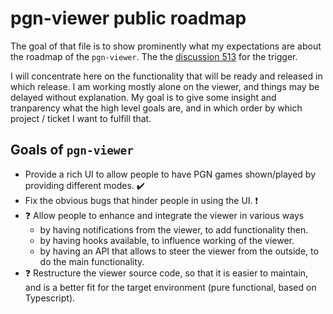 # pgn-viewer public roadmap

The goal of that  file is to show prominently what my expectations are about the roadmap of the `pgn-viewer`. The the [discussion 513](https://github.com/mliebelt/pgn-viewer/discussions/513) for the trigger.

I will concentrate here on the functionality that will be ready and released in which release. I am working mostly alone on the viewer, and things may be delayed without explanation. My goal is to give some insight and tranparency what the high level goals are, and in which order by which project / ticket I want to fulfill that.

## Goals of `pgn-viewer`

* Provide a rich UI to allow people to have PGN games shown/played by providing different modes. :heavy_check_mark:
* Fix the obvious bugs that hinder people in using the UI. :heavy_exclamation_mark:
* :question: Allow people to enhance and integrate the viewer in various ways
  * by having notifications from the viewer, to add functionality then.
  * by having hooks available, to influence working of the viewer.
  * by having an API that allows to steer the viewer from the outside, to do the main functionality.
* :question: Restructure the viewer source code, so that it is easier to maintain, and is a better fit for the target environment (pure functional, based on Typescript). 